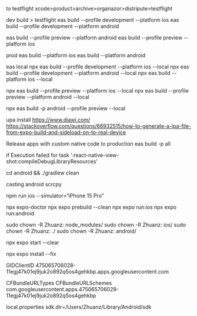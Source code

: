 to testflight
xcode>product>archive>organazor>distripute>testflight


dev build > testflight
eas build --profile development --platform ios
eas build --profile development --platform android


eas build --profile preview --platform android
eas build --profile preview --platform ios

prod
eas build --platform ios
eas build --platform android

eas local
npx eas build --profile development --platform ios --local
npx eas build --profile development --platform android --local
npx eas build --platform ios --local

npx eas build --profile preview --platform ios --local
npx eas build --profile preview --platform android --local

npx eas build -p android --profile preview --local

upa install
https://www.diawi.com/
https://stackoverflow.com/questions/66932515/how-to-generate-a-ipa-file-from-expo-build-and-sideload-on-to-real-device


Release apps with custom native code to production
eas build -p all

if  Execution failed for task ':react-native-view-shot:compileDebugLibraryResources'

cd android && ./gradlew clean


casting android
scrcpy

npm run ios --simulator=“iPhone 15 Pro”

npx expo-doctor
npx expo prebuild --clean
npx expo run:ios
npx expo run:android



 sudo  chown -R Zhuanz: node_modules/
 sudo  chown -R Zhuanz: ios/
 sudo  chown -R Zhuanz: ./
 sudo  chown -R Zhuanz: android/

 npx expo start --clear

 npx expo install --fix

<!-- google login  -->
<!-- GIDClientID 不用配  login useeffect的时候config动态配置 -->
<!-- !!! important  expo may generate it automatically with useless value!!! -->
 <key>GIDClientID</key>
  <string>475065706028-11egj47k01ej9juk2o892q5os4gehkbp.apps.googleusercontent.com</string>
  


  <key>CFBundleURLTypes</key>
  <array>
    <dict>
      <key>CFBundleURLSchemes</key>
      <array>
        <string>com.googleusercontent.apps.475065706028-11egj47k01ej9juk2o892q5os4gehkbp</string>
    </array>
  </dict>
  </array>


local.properties
sdk.dir=/Users/Zhuanz/Library/Android/sdk



